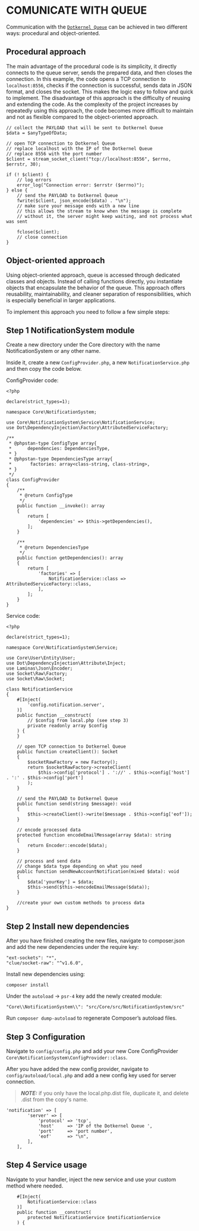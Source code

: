 # COMUNICATE WITH QUEUE

Communication with the  [`Dotkernel Queue`](https://github.com/dotkernel/queue) can be achieved in two different ways: procedural and object-oriented.

## Procedural approach

The main advantage of the procedural code is its simplicity, it directly connects to the queue server, sends the prepared data, and then closes the connection. In this example, the code opens a TCP connection to `localhost:8556`, checks if the connection is successful, sends data in JSON format, and closes the socket. This makes the logic easy to follow and quick to implement. The disadvantage of this approach is the difficulty of reusing and extending the code. As the complexity of the project increases by repeatedly using this approach, the code becomes more difficult to maintain and not as flexible compared to the object-oriented approach.

```shell
// collect the PAYLOAD that will be sent to Dotkernel Queue 
$data = $anyTypeOfData;

// open TCP connection to Dotkernel Queue 
// replace localhost with the IP of the Dotkernel Queue 
// replace 8556 with the port number 
$client = stream_socket_client("tcp://localhost:8556", $errno, $errstr, 30);

if (! $client) {
    // log errors
    error_log("Connection error: $errstr ($errno)");
} else {
    // send the PAYLOAD to Dotkernel Queue 
    fwrite($client, json_encode($data) . "\n");
    // make sure your message ends with a new line
    // this allows the stream to know when the message is complete
    // without it, the server might keep waiting, and not process what was sent

    fclose($client);
    // close connection 
}
```
## Object-oriented approach

Using object-oriented approach, queue is accessed through dedicated classes and objects. Instead of calling functions directly, you instantiate objects that encapsulate the behavior of the queue. This approach offers reusability, maintainability, and cleaner separation of responsibilities, which is especially beneficial in larger applications.

To implement this approach you need to follow a few simple steps:

## Step 1 NotificationSystem module

Create a new directory under the Core directory with the name NotificationSystem or any other name.

Inside it, create a new `ConfigProvider.php`, a new `NotificationService.php` and then copy the code below.

ConfigProvider code:

```shell
<?php

declare(strict_types=1);

namespace Core\NotificationSystem;

use Core\NotificationSystem\Service\NotificationService;
use Dot\DependencyInjection\Factory\AttributedServiceFactory;

/**
 * @phpstan-type ConfigType array{
 *      dependencies: DependenciesType,
 * }
 * @phpstan-type DependenciesType array{
 *       factories: array<class-string, class-string>,
 * }
 */
class ConfigProvider
{
    /**
     * @return ConfigType
     */
    public function __invoke(): array
    {
        return [
            'dependencies' => $this->getDependencies(),
        ];
    }

    /**
     * @return DependenciesType
     */
    public function getDependencies(): array
    {
        return [
            'factories' => [
                NotificationService::class => AttributedServiceFactory::class,
            ],
        ];
    }
}
```

Service code:

```shell
<?php

declare(strict_types=1);

namespace Core\NotificationSystem\Service;

use Core\User\Entity\User;
use Dot\DependencyInjection\Attribute\Inject;
use Laminas\Json\Encoder;
use Socket\Raw\Factory;
use Socket\Raw\Socket;

class NotificationService
{
    #[Inject(
        'config.notification.server',
    )]
    public function __construct(
        // $config from local.php (see step 3)
        private readonly array $config
    ) {
    }
    
    // open TCP connection to Dotkernel Queue
    public function createClient(): Socket
    {
        $socketRawFactory = new Factory();
        return $socketRawFactory->createClient(
            $this->config['protocol'] . '://' . $this->config['host'] . ':' . $this->config['port']
        );
    }
    
    // send the PAYLOAD to Dotkernel Queue 
    public function send(string $message): void
    {
        $this->createClient()->write($message . $this->config['eof']);
    }
    
    // encode processed data
    protected function encodeEmailMessage(array $data): string
    {
        return Encoder::encode($data);
    }

    // process and send data
    // change $data type depending on what you need 
    public function sendNewAccountNotification(mixed $data): void
    {
        $data['yourKey'] = $data;
        $this->send($this->encodeEmailMessage($data));
    }
    
    //create your own custom methods to process data
}
```
## Step 2 Install new dependencies

After you have finished creating the new files, navigate to composer.json and add the new dependencies under the require key:

```shell
"ext-sockets": "*",
"clue/socket-raw": "^v1.6.0",
```

Install new dependencies using:

```shell
composer install
```


Under the `autoload` → `psr-4` key add the newly created module:

```shell
"Core\\NotificationSystem\\": "src/Core/src/NotificationSystem/src"
```

Run `composer dump-autoload` to regenerate Composer’s autoload files.

## Step 3 Configuration

Navigate to `config/config.php` and add your new Core ConfigProvider `Core\NotificationSystem\ConfigProvider::class`.

After you have added the new config provider, navigate to `config/autoload/local.php` and add a new config key used for server connection.
> **_NOTE:_**  if you only have the local.php.dist file, duplicate it, and delete .dist from the copy's name.

```shell
'notification' => [
        'server' => [
            'protocol' => 'tcp',
            'host'     => 'IP of the Dotkernel Queue ',
            'port'     => 'port number',
            'eof'      => "\n",
        ],
    ],
```

## Step 4 Service usage

Navigate to your handler, inject the new service and use your custom method where needed.

```shell
    #[Inject(
        NotificationService::class
    )]
    public function __construct(
        protected NotificationService $notificationService
    ) {
```
